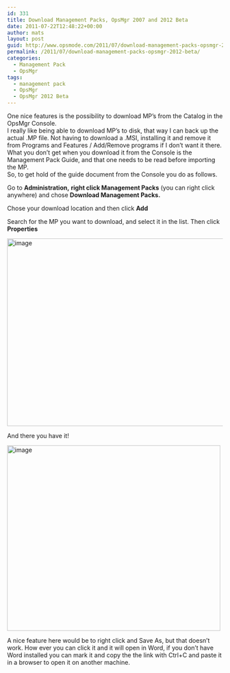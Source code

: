 ```yaml
---
id: 331
title: Download Management Packs, OpsMgr 2007 and 2012 Beta
date: 2011-07-22T12:48:22+00:00
author: mats
layout: post
guid: http://www.opsmode.com/2011/07/download-management-packs-opsmgr-2012-beta/
permalink: /2011/07/download-management-packs-opsmgr-2012-beta/
categories:
  - Management Pack
  - OpsMgr
tags:
  - management pack
  - OpsMgr
  - OpsMgr 2012 Beta
---
```

One nice features is the possibility to download MP&#8217;s from the Catalog in the OpsMgr Console.   
I really like being able to download MP&#8217;s to disk, that way I can back up the actual .MP file. Not having to download a .MSI, installing it and remove it from Programs and Features / Add/Remove programs if I don&#8217;t want it there. What you don&#8217;t get when you download it from the Console is the Management Pack Guide, and that one needs to be read before importing the MP.   
So, to get hold of the guide document from the Console you do as follows.

Go to **Administration,** **right click Management Packs** (you can right click anywhere) and chose **Download Management Packs.**

Chose your download location and then click **Add**

Search for the MP you want to download, and select it in the list. Then click **Properties**

[<img style="background-image: none; border-right-width: 0px; padding-left: 0px; padding-right: 0px; display: inline; border-top-width: 0px; border-bottom-width: 0px; border-left-width: 0px; padding-top: 0px" title="image" border="0" alt="image" src="http://www.opsmode.com/wp-content/uploads/2011/07/image_thumb2.png" width="706" height="437" />](http://www.opsmode.com/wp-content/uploads/2011/07/image2.png)

And there you have it! 

[<img style="background-image: none; border-right-width: 0px; padding-left: 0px; padding-right: 0px; display: inline; border-top-width: 0px; border-bottom-width: 0px; border-left-width: 0px; padding-top: 0px" title="image" border="0" alt="image" src="http://www.opsmode.com/wp-content/uploads/2011/07/image_thumb3.png" width="498" height="432" />](http://www.opsmode.com/wp-content/uploads/2011/07/image3.png)

A nice feature here would be to right click and Save As, but that doesn&#8217;t work. How ever you can click it and it will open in Word, if you don&#8217;t have Word installed you can mark it and copy the the link with Ctrl+C and paste it in a browser to open it on another machine.